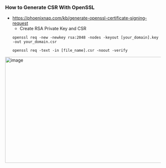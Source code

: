 
### How to Generate CSR With OpenSSL
* https://phoenixnap.com/kb/generate-openssl-certificate-signing-request  
  - Create RSA Private Key and CSR
   ```
  openssl req -new -newkey rsa:2048 -nodes -keyout [your_domain].key -out your_domain.csr
  ```
  ```
  openssl req -text -in [file_name].csr -noout -verify
  ```
<img width="757" height="344" alt="image" src="https://github.com/user-attachments/assets/630bd27f-8166-45fc-99d9-61f441c4ee2f" />

